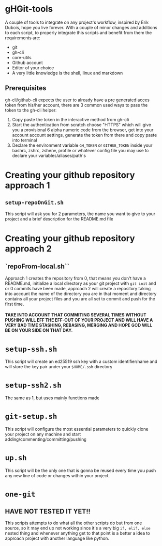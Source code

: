 # gHGit-tools

A couple of tools to integrate on any project's workflow, inspired by Erik Dubois, hope you live forever. With a couple of minor changes and additions to each script, to properly integrate this scripts and benefit from them the requirements are:

- git
- gh-cli
- core-utils
- Github account
- Editor of your choice
- A very little knowledge is the shell, linux and markdown

## Prerequisites

gh-cli/github-cli expects the user to already have a pre generated acces token from his/her account, there are 3 common used ways to pass the token to the gh-cli helper:

1. Copy paste the token in the interactive method from gh-cli
2. Start the authentication from scratch choose "HTTPS" which will give you
   a provisional 6 alpha numeric code from the browser, get into your account
   account settings, generate the token from there and copy paste into terminal
3. Declare the environment variable `GH_TOKEN` or `GITHUB_TOKEN` inside your bashrc,
   zshrc, zshenv, profile or whatever config file you may use to declare your variables/aliases/path's

# Creating your github repository approach 1

## `setup-repoOnGit.sh`

This script will ask you for 2 parameters, the name you want to give to your project and a brief description for the README.md file

# Creating your github repository approach 2

## `repoFrom-local.sh``

Approach 1 creates the repository from 0, that means you don't have a README.md, initialize a local directory as your git project with `git init` and or 0 commits have been made, approach 2 will create a repository taking into account the name of the directory you are in that moment and directory contains all your project files and you are all set to commit and push for the first time.

#### TAKE INTO ACCOUNT THAT COMMITING SEVERAL TIMES WITHOUT PUSHING WILL EFF THE EFF-OUT OF YOUR PROJECT AND WILL HAVE A VERY BAD TIME STASHING, REBASING, MERGING AND HOPE GOD WILL BE ON YOUR SIDE ON THAT DAY.

# `setup-ssh.sh`

This script will create an ed25519 ssh key with a custom identifier/name and will store the key pair under your `$HOME/.ssh` directory

# `setup-ssh2.sh`

The same as 1, but uses mainly functions made

# `git-setup.sh`

This script will configure the most essential parameters to quickly clone your project on any machine and start adding/commenting/committing/pushing

# `up.sh`

This script will be the only one that is gonna be reused every time you push any new line of code or changes within your project.

# `one-git`

## HAVE NOT TESTED IT YET!!

This scripts attempts to do what all the other scripts do but from one source, so it may end up not working since it's a very big `if, elif, else` nested thing and whenever anything get to that point is a better a idea to approach project with another language like python.
